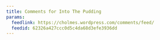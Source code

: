 ```yaml
---
title: Comments for Into The Pudding
params:
  feedlink: https://cholmes.wordpress.com/comments/feed/
  feedid: 62326a427ccc0d5c4da68d3efe3936dd
---
```

